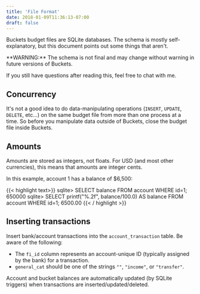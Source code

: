 ```yaml
---
title: 'File Format'
date: 2018-01-09T11:36:13-07:00
draft: false
---
```


Buckets budget files are SQLite databases.  The schema is mostly self-explanatory, but this document points out some things that aren't.

<warning>
**WARNING:** The schema is not final and may change without warning in future versions of Buckets.
</warning>

If you still have questions after reading this, feel free to chat with me.

## Concurrency

It's not a good idea to do data-manipulating operations (`INSERT`, `UPDATE`, `DELETE`, etc...) on the same budget file from more than one process at a time.  So before you manipulate data outside of Buckets, close the budget file inside Buckets.


## Amounts

Amounts are stored as integers, not floats.  For USD (and most other currencies), this means that amounts are integer cents.

In this example, account 1 has a balance of $6,500:

{{< highlight text>}}
sqlite> SELECT balance FROM account WHERE id=1;
650000
sqlite> SELECT printf("%.2f", balance/100.0) AS balance FROM account WHERE id=1;
6500.00
{{< / highlight >}}


## Inserting transactions

Insert bank/account transactions into the `account_transaction` table.  Be aware of the following:

- The `fi_id` column represents an account-unique ID (typically assigned by the bank) for a transaction.
- `general_cat` should be one of the strings `""`, `"income"`, or `"transfer"`.

Account and bucket balances are automatically updated (by SQLite triggers) when transactions are inserted/updated/deleted.

